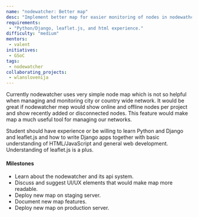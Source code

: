 ```yaml
---
name: "nodewatcher: Better map"
desc: "Implement better map for easier monitoring of nodes in nodewathcher."
requirements:
 - "Python/Django, leaflet.js, and html experience."
difficulty: "medium"
mentors:
 - valent
initiatives:
 - GSoC
tags:
 - nodewatcher
collaborating_projects:
 - wlanslovenija
---
```


Currently nodewatcher uses very simple node map which is not so helpful when managing and monitoring city or country wide network. It would be great if nodewatcher mep would show online and offline nodes per project and show recently added or disconnected nodes. This feature would make map a much useful tool for managing our networks.

Student should have experience or be willing to learn Python and Django and leaflet.js and how to write Django apps together with basic understanding of HTML/JavaScript and general web development. Understanding of leaflet.js is a plus.

#### Milestones

* Learn about the nodewatcher and its api system.
* Discuss and suggest UI/UX elements that would make map more readable.
* Deploy new map on staging server.
* Document new map features.
* Deploy new map on production server.
